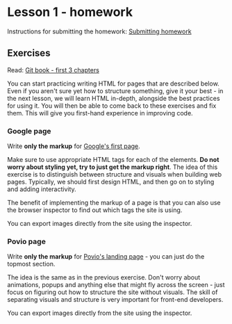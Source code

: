 # Lesson 1 - homework

Instructions for submitting the homework: [Submitting homework](../../lesson01/02_submittingHomework/README.md)

## Exercises

Read: [Git book - first 3 chapters](https://git-scm.com/book/en/v2)

You can start practicing writing HTML for pages that are described below. Even if you aren't sure yet how to structure something, give it your best - in the next lesson, we will learn HTML in-depth, alongside the best practices for using it. You will then be able to come back to these exercises and fix them. This will give you first-hand experience in improving code.

### Google page

Write **only the markup** for [Google's first page](https://www.google.com/).

Make sure to use appropriate HTML tags for each of the elements.
**Do not worry about styling yet, try to just get the markup right**.
The idea of this exercise is to distinguish between structure and visuals when building web pages.
Typically, we should first design HTML, and then go on to styling and adding interactivity.

The benefit of implementing the markup of a page is that you can also use the browser inspector to find out which tags the site is using.

You can export images directly from the site using the inspector.

### Povio page

Write **only the markup** for [Povio's landing page](https://povio.com/) - you can just do the topmost section.

The idea is the same as in the previous exercise.
Don't worry about animations, popups and anything else that might fly across the screen - just focus on figuring out how to structure the site without visuals. The skill of separating visuals and structure is very important for front-end developers.

You can export images directly from the site using the inspector.
